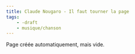 ```yaml
---
title: Claude Nougaro - Il faut tourner la page
tags:
    - -draft
    - musique/chanson
---
```


Page créée automatiquement, mais vide.
